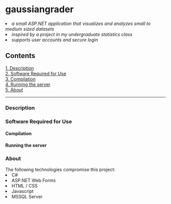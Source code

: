 <h1>gaussiangrader</h1>
<li><i>a small ASP.NET application that visualizes and analyzes small to medium sized datasets</i>
<li><i>inspired by a project in my undergraduate statistics class</i>
<li><i>supports user accounts and secure login</i>
<h2>Contents</h2>
<a href="#abstract"> 1. Description</a><br>
<a href="#usage">2. Software Required for Use</a><br>
<a href="#compilation">3. Compilation</a><br>
<a href="#execution">4. Running the server</a><br>
<a href="#about">5. About</a><br>
<hr>
<h3 id="abstract">Description</h3>

<h3 id="usage">Software Required for Use</h3>

<h4 id="compilation">Compilation</h4>

<h4 id="execution">Running the server</h4>
  
<h3 id="about">About</h3>
The following technologies compromise this project:
<li>C#</li>
<li>ASP.NET Web Forms</li>
<li>HTML / CSS</li>
<li>Javascript</li>
<li>MSSQL Server</li>